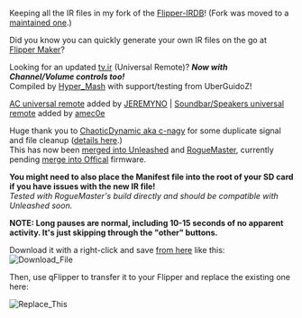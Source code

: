 Keeping all the IR files in my fork of the [Flipper-IRDB](https://github.com/UberGuidoZ/Flipper-IRDB)! (Fork was moved to a [maintained one](https://github.com/logickworkshop/Flipper-IRDB).)

Did you know you can quickly generate your own IR files on the go at [Flipper Maker](https://flippermaker.github.io/)?

Looking for an updated [tv.ir](https://github.com/UberGuidoZ/Flipper/blob/main/Infrared/tv.ir) (Universal Remote)? ***Now with Channel/Volume controls too!***<br>Compiled by [Hyper_Mash](https://discord.com/channels/740930220399525928/954422774141710366/994121751023853668) with support/testing from UberGuidoZ!

[AC universal remote](https://github.com/UberGuidoZ/Flipper/blob/main/Infrared/ac.ir) added by [JEREMYNO](https://github.com/jaroslavmraz) | [Soundbar/Speakers universal remote](https://github.com/UberGuidoZ/Flipper/blob/main/Infrared/sb_spk.ir) added by [amec0e](https://github.com/amec0e)

Huge thank you to [ChaoticDynamic aka c-nagy](https://github.com/c-nagy) for some duplicate signal and file cleanup ([details here](https://github.com/UberGuidoZ/Flipper/pull/16).)<br>
This has now been [merged into Unleashed](https://github.com/Eng1n33r/flipperzero-firmware/pull/27) and [RogueMaster](https://github.com/RogueMaster/flipperzero-firmware-wPlugins/releases/tag/0.61.2-0706-RMv2), currently pending [merge into Offical](https://github.com/flipperdevices/flipperzero-firmware/pull/1377) firmware.

**You might need to also place the Manifest file into the root of your SD card if you have issues with the new IR file!**<br>
*Tested with RogueMaster's build directly and should be compatible with Unleashed soon.*

**NOTE: Long pauses are normal, including 10-15 seconds of no apparent activity. It's just skipping through the "other" buttons.**

Download it with a right-click and save [from here](https://github.com/UberGuidoZ/Flipper/blob/main/Infrared/tv.ir) like this:<br>
![Download_File](https://user-images.githubusercontent.com/57457139/174234554-555503d2-019f-4dbe-b129-29b3a0a9f1e6.png)

Then, use qFlipper to transfer it to your Flipper and replace the existing one here:

![Replace_This](https://user-images.githubusercontent.com/57457139/174234726-e39c1917-0d21-4b60-88c9-70fd60ee069f.png)
